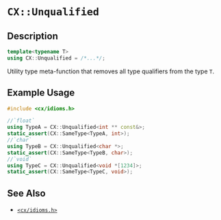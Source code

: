 # `CX::Unqualified`
## Description
<area id="no-interactive-code"></area>
```c++
template<typename T>
using CX::Unqualified = /*...*/;
```
Utility type meta-function that removes all type qualifiers
from the type `T`.

## Example Usage
```c++
#include <cx/idioms.h>

//`float`
using TypeA = CX::Unqualified<int ** const&>;
static_assert(CX::SameType<TypeA, int>);
//`char`
using TypeB = CX::Unqualified<char *>;
static_assert(CX::SameType<TypeB, char>);
//`void`
using TypeC = CX::Unqualified<void *[1234]>;
static_assert(CX::SameType<TypeC, void>);
```

## See Also
 - [`<cx/idioms.h>`](../cx_idioms_h.md)
